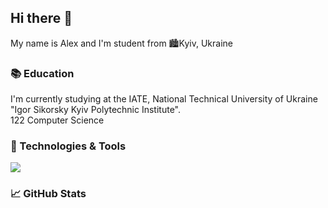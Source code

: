 ## Hi there 👋

My name is Alex and I'm student from 🏙️Kyiv, Ukraine

### 📚 Education

I'm currently studying at the IATE, National Technical University of Ukraine "Igor Sikorsky Kyiv Polytechnic Institute".<br>
122 Computer Science

### 🔧 Technologies & Tools
![](https://img.shields.io/badge/OS-Windows-informational?style=flat-square&logo=windows&logoColor=white&color=5194f0&bgcolor=110d17)

### 📈 GitHub Stats


<!--
**xairaven/xairaven** is a ✨ _special_ ✨ repository because its `README.md` (this file) appears on your GitHub profile.

Here are some ideas to get you started:

- 🔭 I’m currently working on ...
- 🌱 I’m currently learning ...
- 👯 I’m looking to collaborate on ...
- 🤔 I’m looking for help with ...
- 💬 Ask me about ...
- 📫 How to reach me: ...
- 😄 Pronouns: ...
- ⚡ Fun fact: ...
-->
